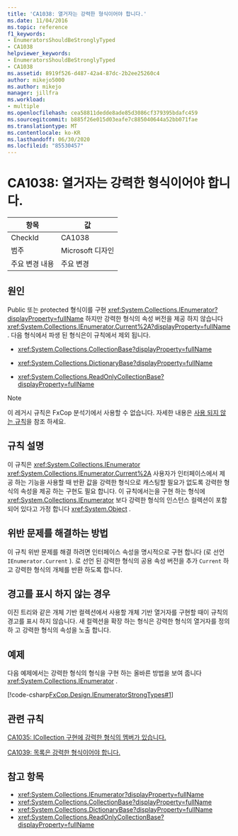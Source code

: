 ```yaml
---
title: 'CA1038: 열거자는 강력한 형식이어야 합니다.'
ms.date: 11/04/2016
ms.topic: reference
f1_keywords:
- EnumeratorsShouldBeStronglyTyped
- CA1038
helpviewer_keywords:
- EnumeratorsShouldBeStronglyTyped
- CA1038
ms.assetid: 8919f526-d487-42a4-87dc-2b2ee25260c4
author: mikejo5000
ms.author: mikejo
manager: jillfra
ms.workload:
- multiple
ms.openlocfilehash: cea58811dedde8ade85d3086cf379395bdafc459
ms.sourcegitcommit: b885f26e015d03eafe7c885040644a52bb071fae
ms.translationtype: MT
ms.contentlocale: ko-KR
ms.lasthandoff: 06/30/2020
ms.locfileid: "85530457"
---
```

# <a name="ca1038-enumerators-should-be-strongly-typed"></a>CA1038: 열거자는 강력한 형식이어야 합니다.

|항목|값|
|-|-|
|CheckId|CA1038|
|범주|Microsoft 디자인|
|주요 변경 내용|주요 변경|

## <a name="cause"></a>원인
Public 또는 protected 형식이를 구현 <xref:System.Collections.IEnumerator?displayProperty=fullName> 하지만 강력한 형식의 속성 버전을 제공 하지 않습니다 <xref:System.Collections.IEnumerator.Current%2A?displayProperty=fullName> . 다음 형식에서 파생 된 형식은이 규칙에서 제외 됩니다.

- <xref:System.Collections.CollectionBase?displayProperty=fullName>

- <xref:System.Collections.DictionaryBase?displayProperty=fullName>

- <xref:System.Collections.ReadOnlyCollectionBase?displayProperty=fullName>

> [!NOTE]
> 이 레거시 규칙은 FxCop 분석기에서 사용할 수 없습니다. 자세한 내용은 [사용 되지 않는 규칙](fxcop-rule-port-status.md#deprecated-rules)을 참조 하세요.

## <a name="rule-description"></a>규칙 설명
이 규칙은 <xref:System.Collections.IEnumerator> <xref:System.Collections.IEnumerator.Current%2A> 사용자가 인터페이스에서 제공 하는 기능을 사용할 때 반환 값을 강력한 형식으로 캐스팅할 필요가 없도록 강력한 형식의 속성을 제공 하는 구현도 필요 합니다. 이 규칙에서는을 구현 하는 형식에 <xref:System.Collections.IEnumerator> 보다 강력한 형식의 인스턴스 컬렉션이 포함 되어 있다고 가정 합니다 <xref:System.Object> .

## <a name="how-to-fix-violations"></a>위반 문제를 해결하는 방법
이 규칙 위반 문제를 해결 하려면 인터페이스 속성을 명시적으로 구현 합니다 (로 선언 `IEnumerator.Current` ). 로 선언 된 강력한 형식의 공용 속성 버전을 추가 `Current` 하 고 강력한 형식의 개체를 반환 하도록 합니다.

## <a name="when-to-suppress-warnings"></a>경고를 표시 하지 않는 경우
이진 트리와 같은 개체 기반 컬렉션에서 사용할 개체 기반 열거자를 구현할 때이 규칙의 경고를 표시 하지 않습니다. 새 컬렉션을 확장 하는 형식은 강력한 형식의 열거자를 정의 하 고 강력한 형식의 속성을 노출 합니다.

## <a name="example"></a>예제
다음 예제에서는 강력한 형식의 형식을 구현 하는 올바른 방법을 보여 줍니다 <xref:System.Collections.IEnumerator> .

[!code-csharp[FxCop.Design.IEnumeratorStrongTypes#1](../code-quality/codesnippet/CSharp/ca1038-enumerators-should-be-strongly-typed_1.cs)]

## <a name="related-rules"></a>관련 규칙
[CA1035: ICollection 구현에 강력한 형식의 멤버가 있습니다.](../code-quality/ca1035.md)

[CA1039: 목록은 강력한 형식이어야 합니다.](../code-quality/ca1039.md)

## <a name="see-also"></a>참고 항목

- <xref:System.Collections.IEnumerator?displayProperty=fullName>
- <xref:System.Collections.CollectionBase?displayProperty=fullName>
- <xref:System.Collections.DictionaryBase?displayProperty=fullName>
- <xref:System.Collections.ReadOnlyCollectionBase?displayProperty=fullName>
